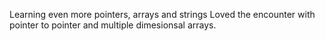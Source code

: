 Learning even more pointers, arrays and strings Loved the encounter with pointer to pointer and multiple dimesionsal arrays.

